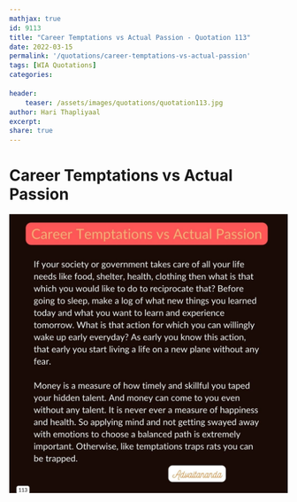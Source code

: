 ```yaml
---
mathjax: true
id: 9113
title: "Career Temptations vs Actual Passion - Quotation 113"
date: 2022-03-15
permalink: '/quotations/career-temptations-vs-actual-passion'
tags: [WIA Quotations] 
categories: 

header:
    teaser: /assets/images/quotations/quotation113.jpg
author: Hari Thapliyaal 
excerpt:
share: true 
---
```


# Career Temptations vs Actual Passion

![Career Temptations vs Actual Passion](/assets/images/quotations/quotation113.jpg)
